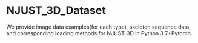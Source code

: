 # NJUST_3D_Dataset
We provide image data examples(for each type), skeleton sequence data, and corresponding loading methods for NJUST-3D in Python 3.7+Pytorch.
